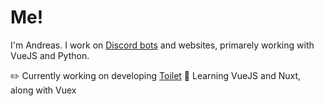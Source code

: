 # Me!

I'm Andreas. I work on [Discord bots][toilet top.gg link] and websites, primarely working with VueJS and Python.

✏️ Currently working on developing [Toilet][toilet help link]
💭 Learning VueJS and Nuxt, along with Vuex

[toilet help link]: "https://github.com/Greek/toilet"
[toilet top.gg link]: "https://top.gg/bot/707789556820213883"